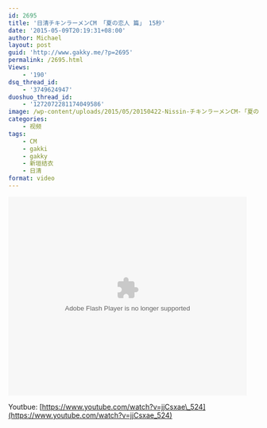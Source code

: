 ```yaml
---
id: 2695
title: '日清チキンラーメンCM 「夏の恋人 篇」 15秒'
date: '2015-05-09T20:19:31+08:00'
author: Michael
layout: post
guid: 'http://www.gakky.me/?p=2695'
permalink: /2695.html
Views:
    - '190'
dsq_thread_id:
    - '3749624947'
duoshuo_thread_id:
    - '1272072281174049586'
image: /wp-content/uploads/2015/05/20150422-Nissin-チキンラーメンCM-「夏の恋人-篇」-30秒-（1080P-_201559192730.jpg
categories:
    - 视频
tags:
    - CM
    - gakki
    - gakky
    - 新垣结衣
    - 日清
format: video
---
```


<embed height="400" src="http://www.tudou.com/v/fEJbPKkU2wI/&bid=05&rpid=51229674&resourceId=51229674_05_05_99/v.swf" type="application/x-shockwave-flash" width="480"></embed>

Youtbue: [https://www.youtube.com/watch?v=jjCsxae\_524](https://www.youtube.com/watch?v=jjCsxae_524)